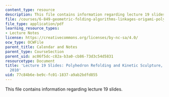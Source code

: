 ```yaml
---
content_type: resource
description: This file contains information regarding lecture 19 slides.
file: /courses/6-849-geometric-folding-algorithms-linkages-origami-polyhedra-fall-2012/77c84b6ebe9cfc011837a9ab2bdfd855_MIT6_849F12_slidesL19.pdf
file_type: application/pdf
learning_resource_types:
- Lecture Notes
license: https://creativecommons.org/licenses/by-nc-sa/4.0/
ocw_type: OCWFile
parent_title: Calendar and Notes
parent_type: CourseSection
parent_uid: ac06f5dc-c82a-b3a0-cb86-73d3c54d5831
resourcetype: Document
title: 'Lecture 19 Slides: Polyhedron Refolding and Kinetic Sculpture, 6.849 Fall
  2010'
uid: 77c84b6e-be9c-fc01-1837-a9ab2bdfd855
---
```

This file contains information regarding lecture 19 slides.